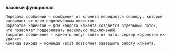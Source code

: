 __Базовый функционал__


	Передача сообщений — сообщения от клиента передаются серверу, который рассылает их всем подключённым клиентам.
	Обработка клиентов — для каждого клиента создаётся отдельный поток, что позволяет поддерживать несколько подключений.
	Закрытие соединения — клиенты могут выйти из чата, сервер корректно их удаляет.
	Команда выхода — команда /exit позволяет завершить работу клиента.
